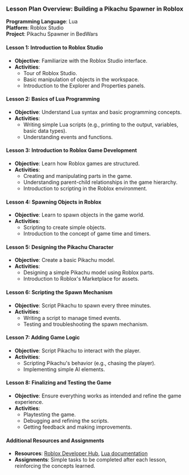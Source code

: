 ### Lesson Plan Overview: Building a Pikachu Spawner in Roblox

**Programming Language**: Lua  
**Platform**: Roblox Studio  
**Project**: Pikachu Spawner in BedWars

#### Lesson 1: Introduction to Roblox Studio
- **Objective**: Familiarize with the Roblox Studio interface.
- **Activities**: 
  - Tour of Roblox Studio.
  - Basic manipulation of objects in the workspace.
  - Introduction to the Explorer and Properties panels.

#### Lesson 2: Basics of Lua Programming
- **Objective**: Understand Lua syntax and basic programming concepts.
- **Activities**: 
  - Writing simple Lua scripts (e.g., printing to the output, variables, basic data types).
  - Understanding events and functions.

#### Lesson 3: Introduction to Roblox Game Development
- **Objective**: Learn how Roblox games are structured.
- **Activities**: 
  - Creating and manipulating parts in the game.
  - Understanding parent-child relationships in the game hierarchy.
  - Introduction to scripting in the Roblox environment.

#### Lesson 4: Spawning Objects in Roblox
- **Objective**: Learn to spawn objects in the game world.
- **Activities**: 
  - Scripting to create simple objects.
  - Introduction to the concept of game time and timers.

#### Lesson 5: Designing the Pikachu Character
- **Objective**: Create a basic Pikachu model.
- **Activities**: 
  - Designing a simple Pikachu model using Roblox parts.
  - Introduction to Roblox's Marketplace for assets.

#### Lesson 6: Scripting the Spawn Mechanism
- **Objective**: Script Pikachu to spawn every three minutes.
- **Activities**: 
  - Writing a script to manage timed events.
  - Testing and troubleshooting the spawn mechanism.

#### Lesson 7: Adding Game Logic
- **Objective**: Script Pikachu to interact with the player.
- **Activities**: 
  - Scripting Pikachu's behavior (e.g., chasing the player).
  - Implementing simple AI elements.

#### Lesson 8: Finalizing and Testing the Game
- **Objective**: Ensure everything works as intended and refine the game experience.
- **Activities**: 
  - Playtesting the game.
  - Debugging and refining the scripts.
  - Getting feedback and making improvements.

#### Additional Resources and Assignments
- **Resources**: [Roblox Developer Hub](https://create.roblox.com/docs/tutorials/core), [Lua documentation](https://www.lua.org/docs.html)
- **Assignments**: Simple tasks to be completed after each lesson, reinforcing the concepts learned.